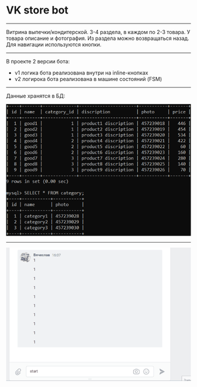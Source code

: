 # VK store bot
______
Витрина выпечки/кондитерской. 3-4 раздела, в каждом по 2-3 товара. У товара описание и фотография. Из раздела можно возвращаться назад. Для навигации используются кнопки.
______
В проекте 2 версии бота:
* v1 логика бота реализована внутри на  inline-кнопках
* v2 логирока бота реализована в машине состояний (FSM)
______
Данные хранятся в БД:

![Bot gif](presentation/BD_presentation.png)
______
![Bot gif](presentation/vk-bot-gif.gif)
